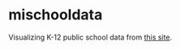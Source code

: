 # mischooldata

Visualizing K-12 public school data from [this site](https://www.mischooldata.org/).
